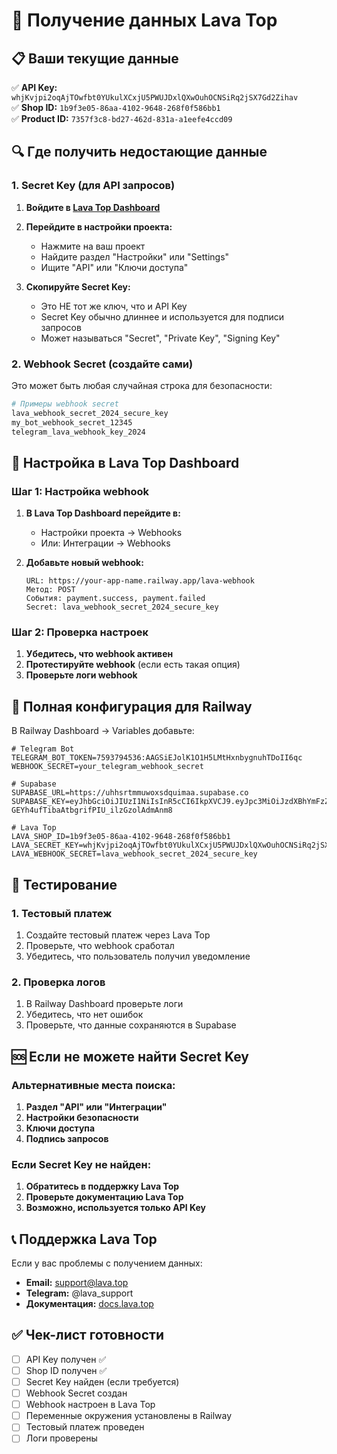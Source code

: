 # 🔑 Получение данных Lava Top

## 📋 Ваши текущие данные

✅ **API Key:** `whjKvjpi2oqAjTOwfbt0YUkulXCxjU5PWUJDxlQXwOuhOCNSiRq2jSX7Gd2Zihav`  
✅ **Shop ID:** `1b9f3e05-86aa-4102-9648-268f0f586bb1`  
✅ **Product ID:** `7357f3c8-bd27-462d-831a-a1eefe4ccd09`  

## 🔍 Где получить недостающие данные

### 1. Secret Key (для API запросов)

1. **Войдите в [Lava Top Dashboard](https://app.lava.top)**
2. **Перейдите в настройки проекта:**
   - Нажмите на ваш проект
   - Найдите раздел "Настройки" или "Settings"
   - Ищите "API" или "Ключи доступа"

3. **Скопируйте Secret Key:**
   - Это НЕ тот же ключ, что и API Key
   - Secret Key обычно длиннее и используется для подписи запросов
   - Может называться "Secret", "Private Key", "Signing Key"

### 2. Webhook Secret (создайте сами)

Это может быть любая случайная строка для безопасности:

```bash
# Примеры webhook secret
lava_webhook_secret_2024_secure_key
my_bot_webhook_secret_12345
telegram_lava_webhook_key_2024
```

## 🔧 Настройка в Lava Top Dashboard

### Шаг 1: Настройка webhook

1. **В Lava Top Dashboard перейдите в:**
   - Настройки проекта → Webhooks
   - Или: Интеграции → Webhooks

2. **Добавьте новый webhook:**
   ```
   URL: https://your-app-name.railway.app/lava-webhook
   Метод: POST
   События: payment.success, payment.failed
   Secret: lava_webhook_secret_2024_secure_key
   ```

### Шаг 2: Проверка настроек

1. **Убедитесь, что webhook активен**
2. **Протестируйте webhook** (если есть такая опция)
3. **Проверьте логи webhook**

## 📝 Полная конфигурация для Railway

В Railway Dashboard → Variables добавьте:

```env
# Telegram Bot
TELEGRAM_BOT_TOKEN=7593794536:AAGSiEJolK1O1H5LMtHxnbygnuhTDoII6qc
WEBHOOK_SECRET=your_telegram_webhook_secret

# Supabase
SUPABASE_URL=https://uhhsrtmmuwoxsdquimaa.supabase.co
SUPABASE_KEY=eyJhbGciOiJIUzI1NiIsInR5cCI6IkpXVCJ9.eyJpc3MiOiJzdXBhYmFzZSIsInJlZiI6InVoaHNydG1tdXdveHNkcXVpbWFhIiwicm9sZSI6ImFub24iLCJpYXQiOjE3NTQ2OTMwMzcsImV4cCI6MjA3MDI2OTAzN30.5xxo6g-GEYh4ufTibaAtbgrifPIU_ilzGzolAdmAnm8

# Lava Top
LAVA_SHOP_ID=1b9f3e05-86aa-4102-9648-268f0f586bb1
LAVA_SECRET_KEY=whjKvjpi2oqAjTOwfbt0YUkulXCxjU5PWUJDxlQXwOuhOCNSiRq2jSX7Gd2Zihav
LAVA_WEBHOOK_SECRET=lava_webhook_secret_2024_secure_key
```

## 🧪 Тестирование

### 1. Тестовый платеж
1. Создайте тестовый платеж через Lava Top
2. Проверьте, что webhook сработал
3. Убедитесь, что пользователь получил уведомление

### 2. Проверка логов
1. В Railway Dashboard проверьте логи
2. Убедитесь, что нет ошибок
3. Проверьте, что данные сохраняются в Supabase

## 🆘 Если не можете найти Secret Key

### Альтернативные места поиска:
1. **Раздел "API" или "Интеграции"**
2. **Настройки безопасности**
3. **Ключи доступа**
4. **Подпись запросов**

### Если Secret Key не найден:
1. **Обратитесь в поддержку Lava Top**
2. **Проверьте документацию Lava Top**
3. **Возможно, используется только API Key**

## 📞 Поддержка Lava Top

Если у вас проблемы с получением данных:
- **Email:** support@lava.top
- **Telegram:** @lava_support
- **Документация:** [docs.lava.top](https://docs.lava.top)

## ✅ Чек-лист готовности

- [ ] API Key получен ✅
- [ ] Shop ID получен ✅
- [ ] Secret Key найден (если требуется)
- [ ] Webhook Secret создан
- [ ] Webhook настроен в Lava Top
- [ ] Переменные окружения установлены в Railway
- [ ] Тестовый платеж проведен
- [ ] Логи проверены
